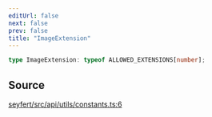 ```yaml
---
editUrl: false
next: false
prev: false
title: "ImageExtension"
---
```


```ts
type ImageExtension: typeof ALLOWED_EXTENSIONS[number];
```

## Source

[seyfert/src/api/utils/constants.ts:6](https://github.com/potoland/potocuit/blob/c4fb0c1/src/api/utils/constants.ts#L6)
